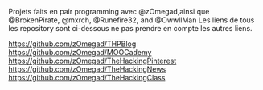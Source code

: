 


Projets faits en pair programming avec @zOmegad,ainsi que @BrokenPirate, @mxrch, @Runefire32, and  @OwwllMan
Les liens de tous les repository sont ci-dessous ne pas prendre en compte les autres liens.




https://github.com/zOmegad/THPBlog
https://github.com/zOmegad/MOOCademy
https://github.com/zOmegad/TheHackingPinterest
https://github.com/zOmegad/TheHackingNews
https://github.com/zOmegad/TheHackingClass
